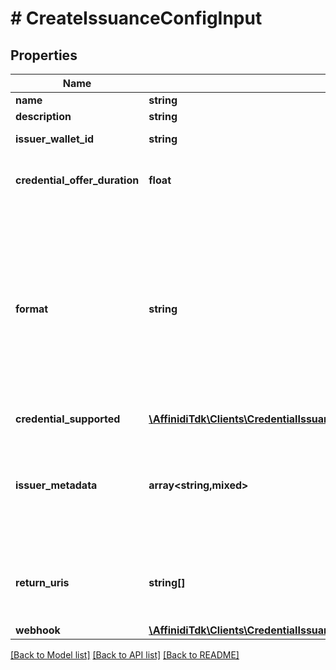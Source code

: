 # # CreateIssuanceConfigInput

## Properties

Name | Type | Description | Notes
------------ | ------------- | ------------- | -------------
**name** | **string** |  | [optional]
**description** | **string** |  | [optional]
**issuer_wallet_id** | **string** | Issuer Wallet id |
**credential_offer_duration** | **float** | credential offer duration in second | [optional]
**format** | **string** | String identifying the format of this Credential, i.e., ldp_vc. Depending on the format value, the object contains further elements defining the type | [optional]
**credential_supported** | [**\AffinidiTdk\Clients\CredentialIssuanceClient\Model\CredentialSupportedObject[]**](CredentialSupportedObject.md) |  |
**issuer_metadata** | **array<string,mixed>** | Issuer public information wallet may want to show to user during consent confirmation | [optional]
**return_uris** | **string[]** | List of allowed URIs to be returned to after issuance | [optional]
**webhook** | [**\AffinidiTdk\Clients\CredentialIssuanceClient\Model\CisConfigurationWebhookSetting**](CisConfigurationWebhookSetting.md) |  | [optional]

[[Back to Model list]](../../README.md#models) [[Back to API list]](../../README.md#endpoints) [[Back to README]](../../README.md)
